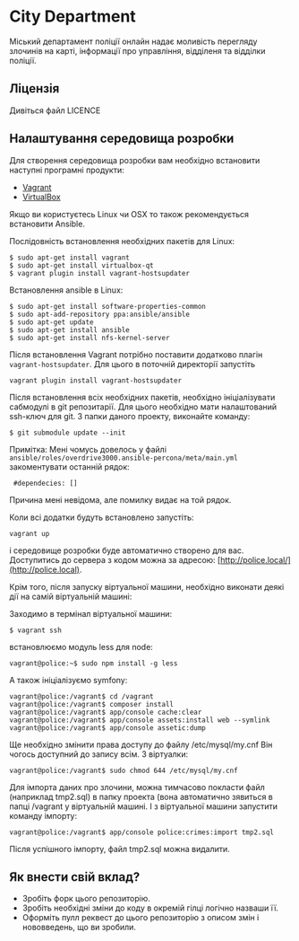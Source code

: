 # City Department

Міський департамент поліції онлайн надає моливість перегляду злочинів на карті, інформації про управління, відділеня та відділки поліції.

## Ліцензія

Дивіться файл LICENCE

## Налаштування середовища розробки

Для створення середовища розробки вам необхідно встановити наступні програмні продукти:

* [Vagrant](https://www.vagrantup.com/downloads.html)
* [VirtualBox](https://www.virtualbox.org/wiki/Downloads)

Якщо ви користуєтесь Linux чи OSX то також рекомендується встановити Ansible.

Послідовність встановлення необхідних пакетів для Linux:

```
$ sudo apt-get install vagrant
$ sudo apt-get install virtualbox-qt
$ vagrant plugin install vagrant-hostsupdater
```

Встановлення ansible в Linux:

```
$ sudo apt-get install software-properties-common
$ sudo apt-add-repository ppa:ansible/ansible
$ sudo apt-get update
$ sudo apt-get install ansible
$ sudo apt-get install nfs-kernel-server
```

Після встановлення Vagrant потрібно поставити додатково плагін ```vagrant-hostsupdater```. Для цього в поточній директорії запустіть

    vagrant plugin install vagrant-hostsupdater

Після встановлення всіх необхідних пакетів, необхідно ініціалізувати сабмодулі в git репозитарії. Для цього необхідно мати
налаштований ssh-ключ для git. З папки даного проекту, виконайте команду:

```
$ git submodule update --init
```

Примітка: Мені чомусь довелось у файлі ```ansible/roles/overdrive3000.ansible-percona/meta/main.yml```
закоментувати останній рядок:

     #dependecies: []

Причина мені невідома, але помилку видає на той рядок.

Коли всі додатки будуть встановлено запустіть:

    vagrant up

і середовище розробки буде автоматично створено для вас. Доступитись до сервера з кодом можна за адресою: [http://police.local/](http://police.local).

Крім того, після запуску віртуальної машини, необхідно виконати деякі дії на самій віртуальній машині:

Заходимо в термінал віртуальної машини:

```
$ vagrant ssh
```

встановлюємо модуль less для node:

```
vagrant@police:~$ sudo npm install -g less
```

А також ініціалізуємо symfony:

```
vagrant@police:/vagrant$ cd /vagrant
vagrant@police:/vagrant$ composer install
vagrant@police:/vagrant$ app/console cache:clear
vagrant@police:/vagrant$ app/console assets:install web --symlink
vagrant@police:/vagrant$ app/console assetic:dump
```

Ще необхідно змінити права доступу до файлу /etc/mysql/my.cnf Він чогось доступний до запису всім. З віртуалки:

```
vagrant@police:/vagrant$ sudo chmod 644 /etc/mysql/my.cnf
```

Для імпорта даних про злочини, можна тимчасово покласти файл (наприклад tmp2.sql) в папку проекта (вона автоматично
зявиться в папці /vagrant у віртуальній машині. І з віртуальної машини запустити команду імпорту:

```
vagrant@police:/vagrant$ app/console police:crimes:import tmp2.sql
```

Після успішного імпорту, файл tmp2.sql можна видалити.

## Як внести свій вклад?

* Зробіть форк цього репозиторію.
* Зробіть необхідні зміни до коду в окремій гілці логічно назваши її.
* Оформіть пулл реквест до цього репозиторію з описом змін і нововведень, що ви зробили.